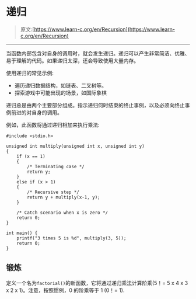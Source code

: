 # 递归

> 原文:[https://www.learn-c.org/en/Recursion](https://www.learn-c.org/en/Recursion)

* * *

当函数内部包含对自身的调用时，就会发生递归。递归可以产生非常简洁、优雅、易于理解的代码。如果递归太深，还会导致使用大量内存。

使用递归的常见示例:

*   遍历递归数据结构，如链表、二叉树等。
*   探索游戏中可能出现的场景，如国际象棋

递归总是由两个主要部分组成。指示递归何时结束的终止事例，以及必须向终止事例前进的对自身的调用。

例如，此函数将通过递归相加来执行乘法:

```
#include <stdio.h>

unsigned int multiply(unsigned int x, unsigned int y)
{
    if (x == 1)
    {
        /* Terminating case */
        return y;
    }
    else if (x > 1)
    {
        /* Recursive step */
        return y + multiply(x-1, y);
    }

    /* Catch scenario when x is zero */
    return 0;
}

int main() {
    printf("3 times 5 is %d", multiply(3, 5));
    return 0;
} 
```

## 锻炼

定义一个名为`factorial()`的新函数，它将通过递归乘法计算阶乘(5！= 5 x 4 x 3 x 2 x 1)。注意，按照惯例，0 的阶乘等于 1 (0！= 1).